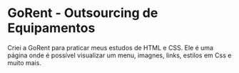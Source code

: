 # GoRent - Outsourcing de Equipamentos
 Criei a GoRent para praticar meus estudos de HTML e CSS. 
 Ele é uma página onde é possível visualizar um menu, imagnes, links, estilos em Css e muito mais.
